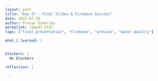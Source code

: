 ```yaml
---
layout: post
title: "Day 47 – Final Slides & Firebase Success"
date: 2025-07-30
author: Praise Enweriku
permalink: /day47.html
tags: ["final_presentation", "firebase", "arduino", "water_quality"]

what_i_learned: |
  

blockers: |
  No blockers

reflection: |
    
---
```

